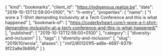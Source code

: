 {
  "kind": "bookmarks",
  "client_id": "https://indigenous.realize.be",
  "date": "2019-10-13T12:59:00+0100",
  "h": "h-entry",
  "properties": {
    "name": [
      "I wore a T-Shirt demanding Inclusivity at a Tech Conference and this is what happened"
    ],
    "bookmark-of": [
      "https://coderbyheart.com/i-wore-a-t-shirt-demanding-inclusivity-at-a-tech-conference-and-this-is-what-happened/"
    ],
    "published": [
      "2019-10-13T12:59:00+0100"
    ],
    "category": [
      "diversity-and-inclusion"
    ]
  },
  "tags": [
    "diversity-and-inclusion"
  ],
  "slug": "2019/10/wroia",
  "aliases": [
    "/mf2/801201f5-ad8e-4697-9379-9f22a8e3b895/"
  ]
}
